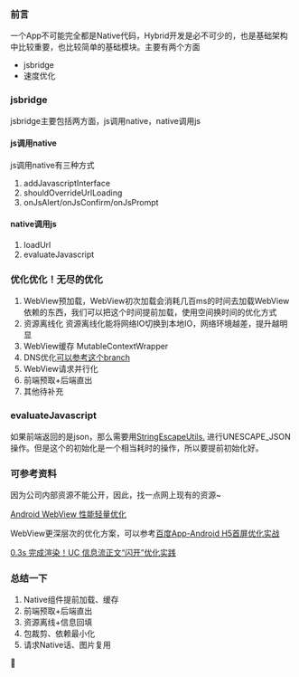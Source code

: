 ### 前言

一个App不可能完全都是Native代码，Hybrid开发是必不可少的，也是基础架构中比较重要，也比较简单的基础模块。主要有两个方面

* jsbridge
* 速度优化

### jsbridge

jsbridge主要包括两方面，js调用native，native调用js

#### js调用native

js调用native有三种方式

1. addJavascriptInterface
2. shouldOverrideUrlLoading
3. onJsAlert/onJsConfirm/onJsPrompt

#### native调用js

1. loadUrl
2. evaluateJavascript

### 优化优化！无尽的优化

1. WebView预加载，WebView初次加载会消耗几百ms的时间去加载WebView依赖的东西，我们可以把这个时间提前加载，使用空间换时间的优化方式
2. 资源离线化 资源离线化能将网络IO切换到本地IO，网络环境越差，提升越明显
3. WebView缓存 MutableContextWrapper
4. DNS优化[可以参考这个branch](https://github.com/VIPKID-OpenSource/KIDDNS-Android/tree/webview_support)
5. WebView请求并行化
6. 前端预取+后端直出
7. 其他待补充

### evaluateJavascript

如果前端返回的是json，那么需要用[StringEscapeUtils.](https://github.com/apache/commons-lang/blob/master/src/main/java/org/apache/commons/lang3/StringEscapeUtils.java) 进行UNESCAPE_JSON操作。但是这个的初始化是一个相当耗时的操作，所以要提前初始化好。


### 可参考资料

因为公司内部资源不能公开，因此，找一点网上现有的资源~

[Android WebView 性能轻量优化](https://www.jianshu.com/p/39a9832847a6)

WebView更深层次的优化方案，可以参考[百度App-Android H5首屏优化实战](https://mp.weixin.qq.com/s/AqQgDB-0dUp2ScLkqxbLZg)

[0.3s 完成渲染！UC 信息流正文“闪开”优化实践](https://www.infoq.cn/article/9UKos4Xh_6wL4Fh1FOGL)


### 总结一下

1. Native组件提前加载、缓存
2. 前端预取+后端直出
3. 资源离线+信息回填
4. 包裁剪、依赖最小化
5. 请求Native话、图片复用

